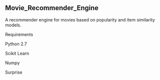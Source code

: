 ## Movie_Recommender_Engine

A recommender engine for movies based on popularity and item similarity models.

Requirements

Python 2.7

Scikit Learn

Numpy

Surprise
